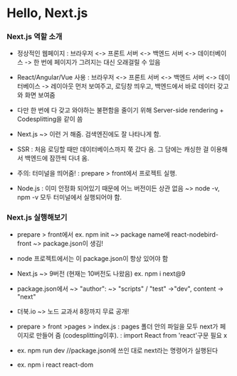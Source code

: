 # Hello, Next.js
### Next.js 역할 소개
- 정상적인 웹페이지
: 브라우저 <-> 프론트 서버 <-> 백엔드 서버 <-> 데이터베이스
-> 한 번에 페이지가 그려지는 대신 오래걸릴 수 있음

- React/Angular/Vue 사용
: 브라우저 <-> 프론트 서버
          <-> 백엔드 서버 <-> 데이터베이스
-> 레이아웃 먼저 보여주고, 로딩창 띄우고, 백엔드에서 바로 데이터 갖고 와 화면 보여줌

- 다만 한 번에 다 갖고 와야하는 불편함을 줄이기 위해 Server-side rendering  + Codesplitting을 같이 씀

- Next.js ~> 이런 거 해줌. 검색엔진에도 잘 나타나게 함.

- SSR : 처음 로딩할 때만 데이터베이스까지 쭉 갔다 옴. 그 담에는 캐싱한 걸 이용해서 백엔드에 잠깐씩 다녀 옴.

- 주의: 터미널을 띄어줌!
: prepare > front에서 프로젝트 실행.

- Node.js : 이미 안정화 되어있기 때문에 어느 버전이든 상관 없음
~> node -v, npm -v 모두 터미널에서 실행되어야 함.

### Next.js 실행해보기
- prepare > front에서
ex. npm init
~> package name에 react-nodebird-front
~> package.json이 생김!

- node 프로젝트에서는 이 package.json이 항상 있어야 함

- Next.js ~> 9버전 (현재는 10버전도 나왔음)
ex. npm i next@9

- package.json에서
~> "author": <your-name>
~> "scripts" / "test" ->"dev", content -> "next"

- 더북.io ~> 노드 교과서 8장까지 무료 공개!

- prepare > front >pages > index.js
: pages 폴더 안의 파일을 모두 next가 페이지로 만들어 줌 (codesplitting이후). 
: import React from 'react'구문 필요 x

- ex. npm run dev //package.json에 쓰인 대로 next라는 명령어가 실행된다

- ex. npm i react react-dom



